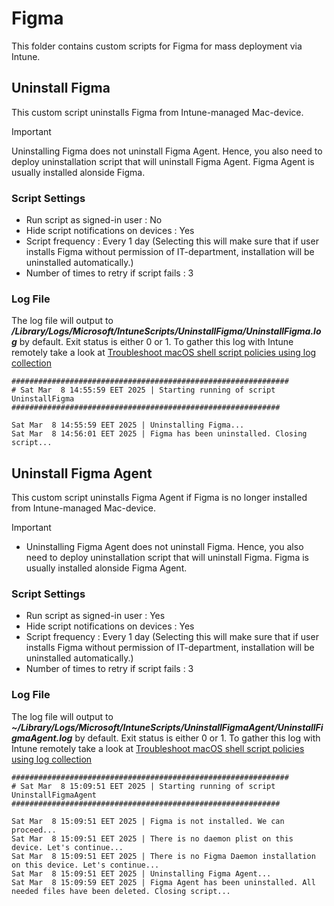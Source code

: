 # Figma
This folder contains custom scripts for Figma for mass deployment via Intune.

## Uninstall Figma
This custom script uninstalls Figma from Intune-managed Mac-device.

> [!IMPORTANT]  
> Uninstalling Figma does not uninstall Figma Agent. Hence, you also need to deploy uninstallation script that will uninstall Figma Agent. Figma Agent is usually installed alonside Figma. 

### Script Settings
- Run script as signed-in user : No
- Hide script notifications on devices : Yes
- Script frequency : Every 1 day (Selecting this will make sure that if user installs Figma without permission of IT-department, installation will be uninstalled automatically.)
- Number of times to retry if script fails : 3

### Log File
The log file will output to ***/Library/Logs/Microsoft/IntuneScripts/UninstallFigma/UninstallFigma.log*** by default. Exit status is either 0 or 1. To gather this log with Intune remotely take a look at  [Troubleshoot macOS shell script policies using log collection](https://docs.microsoft.com/en-us/mem/intune/apps/macos-shell-scripts#troubleshoot-macos-shell-script-policies-using-log-collection)

```
##############################################################
# Sat Mar  8 14:55:59 EET 2025 | Starting running of script UninstallFigma
############################################################

Sat Mar  8 14:55:59 EET 2025 | Uninstalling Figma...
Sat Mar  8 14:56:01 EET 2025 | Figma has been uninstalled. Closing script...
```
## Uninstall Figma Agent
This custom script uninstalls Figma Agent if Figma is no longer installed from Intune-managed Mac-device.

> [!IMPORTANT]  
> - Uninstalling Figma Agent does not uninstall Figma. Hence, you also need to deploy uninstallation script that will uninstall Figma. Figma is usually installed alonside Figma Agent. 

### Script Settings
- Run script as signed-in user : Yes
- Hide script notifications on devices : Yes
- Script frequency : Every 1 day (Selecting this will make sure that if user installs Figma without permission of IT-department, installation will be uninstalled automatically.)
- Number of times to retry if script fails : 3

### Log File
The log file will output to ***~/Library/Logs/Microsoft/IntuneScripts/UninstallFigmaAgent/UninstallFigmaAgent.log*** by default. Exit status is either 0 or 1. To gather this log with Intune remotely take a look at  [Troubleshoot macOS shell script policies using log collection](https://docs.microsoft.com/en-us/mem/intune/apps/macos-shell-scripts#troubleshoot-macos-shell-script-policies-using-log-collection)

```
##############################################################
# Sat Mar  8 15:09:51 EET 2025 | Starting running of script UninstallFigmaAgent
############################################################

Sat Mar  8 15:09:51 EET 2025 | Figma is not installed. We can proceed...
Sat Mar  8 15:09:51 EET 2025 | There is no daemon plist on this device. Let's continue...
Sat Mar  8 15:09:51 EET 2025 | There is no Figma Daemon installation on this device. Let's continue...
Sat Mar  8 15:09:51 EET 2025 | Uninstalling Figma Agent...
Sat Mar  8 15:09:59 EET 2025 | Figma Agent has been uninstalled. All needed files have been deleted. Closing script...
```
